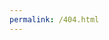 ```yaml
---
permalink: /404.html
---
```

<div name="manualRedirectionDiv"/>

<script src="redirect.js"></script>
<script>
redirectToPage(window.location.href.replace("vvasuki.github.io", "vishvAsa.github.io"), document.getElementsByName("manualRedirectionDiv"), false);
</script>
